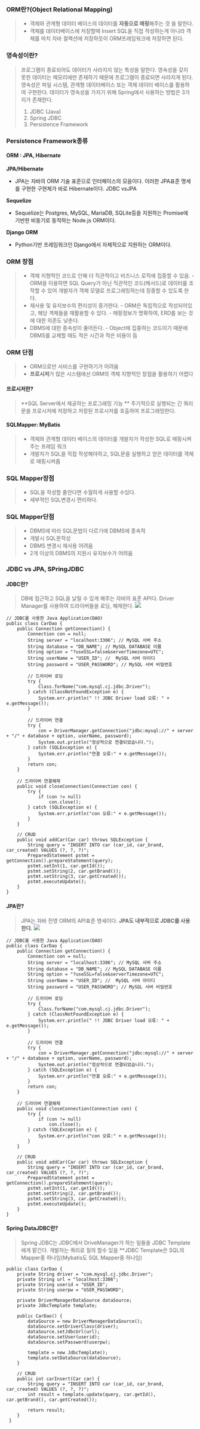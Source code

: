 
### ORM란?(Object Relational Mapping)
>- 객체와 관계형 데이터 베이스의 데이터를 **자동으로 매핑**해주는 것 을 말한다.
>- 객체를 데이터베이스에 저장할때 Insert SQL을 직접 작성하는게 아니라 객체를 마치 자바 컬렉션에 저장하듯이 ORM프레임워크에 저장하면 된다.


### 영속성이란?
> 프로그램이 종료되어도 데이터가 사라지지 않는 특성을 말한다.
영속성을 갖지 못한 데이터는 메모리에만 존재하기 때문에 프로그램이 종료되면 사라지게 된다.
영속성은 파일 시스템, 관계형 데이터베이스 또는 객체 데이터 베이스를 활용하여 구현한다.
데이터가 영속성을 가지기 위해 Spring에서 사용하는 방법은 3가지가 존재한다.
>1. JDBC (Java)
>2. Spring JDBC
>3. Persistence Framework

### Persistence Framework종류
#### ORM : JPA, Hibernate
**JPA/Hibernate**
- JPA는 자바의 ORM 기술 표준으로 인터페이스의 모음이다. 이러한 JPA표준 명세를 구현한 구현체가 바로 Hibernate이다.
JDBC vsJPA

**Sequelize**
- Sequelize는 Postgres, MySQL, MariaDB, SQLite등을 지원하는 Promise에 기반한 비동기로 동작하는 Node.js ORM이다.

**Django ORM**
- Python기반 프레임워크인 Django에서 자체적으로 지원하는 ORM이다.

### ORM 장점
> - 객체 지향적인 코드로 인해 더 직관적이고 비즈니스 로직에 집중할 수 있음.
    - ORM을 이용하면 SQL Query가 아닌 직관적인 코드(메서드)로 데이터를 조작할 수 있어 개발자가 객체 모델로 프로그래밍하는데 징중할 수 있도록 한다.
> - 재사용 및 유지보수의 편리성이 증가한다.
	- ORM은 독립적으로 작성되어있고, 해당 객체들을 재활용할 수 있다.
    - 매핑정보가 명확하여, ERD를 보는 것에 대한 의존도 낮춘다.
> - DBMS에 대한 종속성이 줄어든다.
	- Object에 집중하는 코드이기 때문에 DBMS를 교체할 때도 적은 시간과 적은 비용이 듬
    
### ORM 단점
> - ORM으로만 서비스를 구현하기가 어려움
>- **프로시저**가 많은 시스템에선 ORM의 객체 지향적인 장점을 활용하기 어렵다

#### 프로시저란?
> **SQL Server에서 제공하는 프로그래밍 기능 **
주기적으로 실행되는 긴 쿼리문을 프로시저에 저장하고 저장된 프로시저를 호출하여 프로그래밍한다.

#### SQLMapper: MyBatis
>- 객체와 관계형 데이터 베이스의 데이터를 개발자가 작성한 SQL로 매핑시켜주는 프레임 워크
>- 개발자가 SQL을 직접 작성해야하고, SQL문을 실행하고 얻은 데이터를 객체로 매핑시켜줌
### SQL Mapper장점
>- SQL을 작성할 줄안다면 수월하게 사용할 수있다.
>- 세부적인 SQL변경시 편리하다.

### SQL Mapper단점
>- DBMS에 따라 SQL문법이 다르기에 DBMS에 종속적
>- 개발시 SQL문작성
>- DBMS 변경시 재사용 어려움
>- 2개 이상의 DBMS의 지원시 유지보수가 어려움


### JDBC vs JPA, SPringJDBC
#### JDBC란?
>DB에 접근하고 SQL을 날릴 수 있게 해주는 자바의 표준 API다.
Driver Manager를 사용하여 드라이버들을 로딩, 해제한다.
![](https://velog.velcdn.com/images/ihanseul731/post/e0ff8ca8-5162-470e-9621-1b55271c3cd2/image.png)
```
// JDBC를 사용한 Java Application(DAO)
public class CarDao {
    public Connection getConnection() {
        Connection con = null;
        String server = "localhost:3306"; // MySQL 서버 주소
        String database = "DB_NAME"; // MySQL DATABASE 이름
        String option = "?useSSL=false&serverTimezone=UTC";
        String userName = "USER_ID"; //  MySQL 서버 아이디
        String password = "USER_PASSWORD"; // MySQL 서버 비밀번호

        // 드라이버 로딩
        try {
            Class.forName("com.mysql.cj.jdbc.Driver");
        } catch (ClassNotFoundException e) {
            System.err.println(" !! JDBC Driver load 오류: " + e.getMessage());
        }

        // 드라이버 연결
        try {
            con = DriverManager.getConnection("jdbc:mysql://" + server + "/" + database + option, userName, password);
            System.out.println("정상적으로 연결되었습니다.");
        } catch (SQLException e) {
            System.err.println("연결 오류:" + e.getMessage());
        }
        return con;
    }

    // 드라이버 연결해제
    public void closeConnection(Connection con) {
        try {
            if (con != null)
                con.close();
        } catch (SQLException e) {
            System.err.println("con 오류:" + e.getMessage());
        }
    }

    // CRUD
    public void addCar(Car car) throws SQLException {
        String query = "INSERT INTO car (car_id, car_brand, car_created) VALUES (?, ?, ?)";
        PreparedStatement pstmt = getConnection().prepareStatement(query);
        pstmt.setInt(1, car.getId());
        pstmt.setString(2, car.getBrand());
        pstmt.setString(3, car.getCreated());
        pstmt.executeUpdate();
    }
}
```

#### JPA란? 
>JPA는 자바 진영 ORM의 API표준 명세이다. 
>**JPA도 내부적으로 JDBC를 사용한다.**
![](https://velog.velcdn.com/images/ihanseul731/post/d4f2bab9-7fc0-4a00-a864-79c5cd1162c2/image.png)
```
// JDBC를 사용한 Java Application(DAO)
public class CarDao {
    public Connection getConnection() {
        Connection con = null;
        String server = "localhost:3306"; // MySQL 서버 주소
        String database = "DB_NAME"; // MySQL DATABASE 이름
        String option = "?useSSL=false&serverTimezone=UTC";
        String userName = "USER_ID"; //  MySQL 서버 아이디
        String password = "USER_PASSWORD"; // MySQL 서버 비밀번호

        // 드라이버 로딩
        try {
            Class.forName("com.mysql.cj.jdbc.Driver");
        } catch (ClassNotFoundException e) {
            System.err.println(" !! JDBC Driver load 오류: " + e.getMessage());
        }

        // 드라이버 연결
        try {
            con = DriverManager.getConnection("jdbc:mysql://" + server + "/" + database + option, userName, password);
            System.out.println("정상적으로 연결되었습니다.");
        } catch (SQLException e) {
            System.err.println("연결 오류:" + e.getMessage());
        }
        return con;
    }

    // 드라이버 연결해제
    public void closeConnection(Connection con) {
        try {
            if (con != null)
                con.close();
        } catch (SQLException e) {
            System.err.println("con 오류:" + e.getMessage());
        }
    }

    // CRUD
    public void addCar(Car car) throws SQLException {
        String query = "INSERT INTO car (car_id, car_brand, car_created) VALUES (?, ?, ?)";
        PreparedStatement pstmt = getConnection().prepareStatement(query);
        pstmt.setInt(1, car.getId());
        pstmt.setString(2, car.getBrand());
        pstmt.setString(3, car.getCreated());
        pstmt.executeUpdate();
    }
}
```
#### Spring DataJDBC란?
>Spring JDBC는 JDBC에서 DriveManager가 하는 일들을 JDBC Template에게 맡긴다. 개발자는 쿼리로 질의 할수 있음
>**JDBC Template은 SQL의 Mapper중 하나임(Mybatis도 SQL Mapper중 하나임)

```
public class CarDao {
    private String driver = "com.mysql.cj.jdbc.Driver";
    private String url = "localhost:3306";
    private String userid = "USER_ID";
    private String userpw = "USER_PASSWORD";

    private DriverManagerDataSource dataSource;
    private JdbcTemplate template;

    public CarDao() {
        dataSource = new DriverManagerDataSource();
        dataSource.setDriverClass(driver);
        dataSource.setJdbcUrl(url);
        dataSource.setUser(userid);
        dataSource.setPassword(userpw);

        template = new JdbcTemplate();
        template.setDataSource(dataSource);
    }

    // CRUD
    public int carInsert(Car car) {
        String query = "INSERT INTO car (car_id, car_brand, car_created) VALUES (?, ?, ?)";
        int result = template.update(query, car.getId(), car.getBrand(), car.getCreated());

        return result;
    }
 }
```
